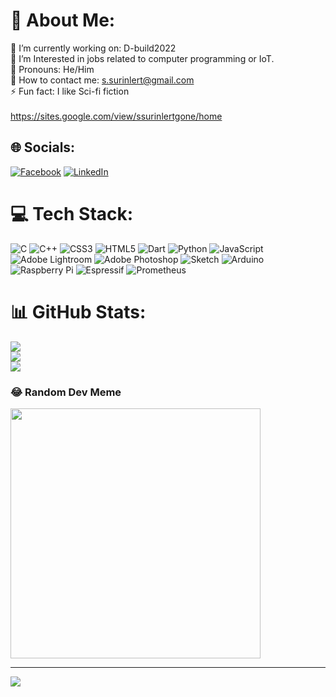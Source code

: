 # 💫 About Me:
🔭 I’m currently working on: D-build2022<br>👯 I’m Interested in jobs related to computer programming or IoT.<br>🌱 Pronouns: He/Him<br>💬 How to contact me: s.surinlert@gmail.com<br>⚡ Fun fact: I like Sci-fi fiction<br><br>  https://sites.google.com/view/ssurinlertgone/home


## 🌐 Socials:
[![Facebook](https://img.shields.io/badge/Facebook-%231877F2.svg?logo=Facebook&logoColor=white)](https://facebook.com/https://web.facebook.com/profile.php?id=100090872569427) [![LinkedIn](https://img.shields.io/badge/LinkedIn-%230077B5.svg?logo=linkedin&logoColor=white)](https://linkedin.com/in/https://www.linkedin.com/in/supakorn-surinlert/) 

# 💻 Tech Stack:
![C](https://img.shields.io/badge/c-%2300599C.svg?style=flat&logo=c&logoColor=white) ![C++](https://img.shields.io/badge/c++-%2300599C.svg?style=flat&logo=c%2B%2B&logoColor=white) ![CSS3](https://img.shields.io/badge/css3-%231572B6.svg?style=flat&logo=css3&logoColor=white) ![HTML5](https://img.shields.io/badge/html5-%23E34F26.svg?style=flat&logo=html5&logoColor=white) ![Dart](https://img.shields.io/badge/dart-%230175C2.svg?style=flat&logo=dart&logoColor=white) ![Python](https://img.shields.io/badge/python-3670A0?style=flat&logo=python&logoColor=ffdd54) ![JavaScript](https://img.shields.io/badge/javascript-%23323330.svg?style=flat&logo=javascript&logoColor=%23F7DF1E) ![Adobe Lightroom](https://img.shields.io/badge/Adobe%20Lightroom-31A8FF.svg?style=flat&logo=Adobe%20Lightroom&logoColor=white) ![Adobe Photoshop](https://img.shields.io/badge/adobe%20photoshop-%2331A8FF.svg?style=flat&logo=adobe%20photoshop&logoColor=white) ![Sketch](https://img.shields.io/badge/Sketch-FFB387?style=flat&logo=sketch&logoColor=black) ![Arduino](https://img.shields.io/badge/-Arduino-00979D?style=flat&logo=Arduino&logoColor=white) ![Raspberry Pi](https://img.shields.io/badge/-RaspberryPi-C51A4A?style=flat&logo=Raspberry-Pi) ![Espressif](https://img.shields.io/badge/espressif-E7352C.svg?style=flat&logo=espressif&logoColor=white) ![Prometheus](https://img.shields.io/badge/Prometheus-E6522C?style=flat&logo=Prometheus&logoColor=white)
# 📊 GitHub Stats:
![](https://github-readme-stats.vercel.app/api?username=0oluminoso0&theme=tokyonight&hide_border=true&include_all_commits=true&count_private=false)<br/>
![](https://github-readme-streak-stats.herokuapp.com/?user=0oluminoso0&theme=tokyonight&hide_border=true)<br/>
![](https://github-readme-stats.vercel.app/api/top-langs/?username=0oluminoso0&theme=tokyonight&hide_border=true&include_all_commits=true&count_private=false&layout=compact)

### 😂 Random Dev Meme
<img src='https://memer-new.vercel.app/' style="height: 400px;"/>

---
[![](https://visitcount.itsvg.in/api?id=0oluminoso0&icon=5&color=3)](https://visitcount.itsvg.in)

<!-- Proudly created with GPRM ( https://gprm.itsvg.in ) -->
